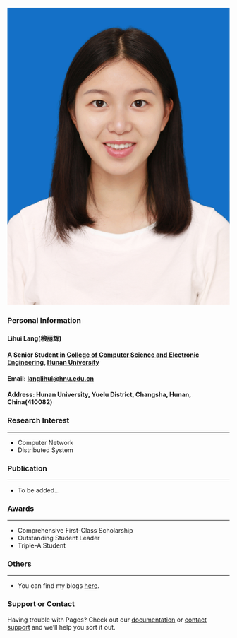 ![img](/Langlihui.jpg)
### Personal Information
#### Lihui Lang(稂丽辉)
#### A Senior Student in [College of Computer Science and Electronic Engineering](http://csee.hnu.edu.cn/), [Hunan University](https://www.hnu.edu.cn/)
#### Email: [langlihui@hnu.edu.cn](mailto:langlihui@hnu.edu.cn)
#### Address: Hunan University, Yuelu District, Changsha, Hunan, China(410082)

### Research Interest
---
- Computer Network
- Distributed System

### Publication
---
- To be added...

### Awards
---
- Comprehensive First-Class Scholarship
- Outstanding Student Leader
- Triple-A Student


### Others
---
- You can find my blogs [here](https://blog.csdn.net/qq_41140987).


### Support or Contact

Having trouble with Pages? Check out our [documentation](https://docs.github.com/categories/github-pages-basics/) or [contact support](https://github.com/contact) and we’ll help you sort it out.
